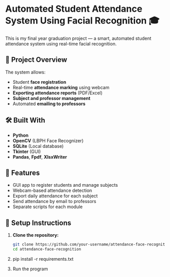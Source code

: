 # Automated Student Attendance System Using Facial Recognition 🎓

This is my final year graduation project — a smart, automated student attendance system using real-time facial recognition.

## 🚀 Project Overview

The system allows:
- Student **face registration**
- Real-time **attendance marking** using webcam
- **Exporting attendance reports** (PDF/Excel)
- **Subject and professor management**
- Automated **emailing to professors**

## 🛠️ Built With
- **Python**
- **OpenCV** (LBPH Face Recognizer)
- **SQLite** (Local database)
- **Tkinter** (GUI)
- **Pandas**, **Fpdf**, **XlsxWriter**

## 📁 Features
- GUI app to register students and manage subjects
- Webcam-based attendance detection
- Export daily attendance for each subject
- Send attendance by email to professors
- Separate scripts for each module

## 🔧 Setup Instructions

1. **Clone the repository:**
   ```bash
   git clone https://github.com/your-username/attendance-face-recognition.git
   cd attendance-face-recognition

2. pip install -r requirements.txt

3. Run the program
